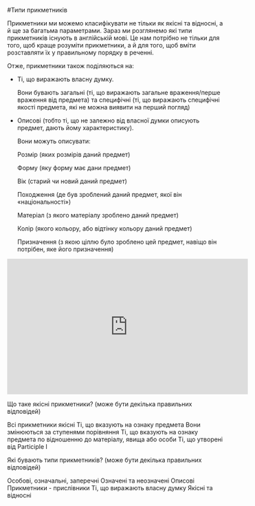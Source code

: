 #Типи прикметникiв

<p>Прикметники ми можемо класифікувати не тільки як якісні та відносні, а й ще за багатьма параметрами. Зараз ми розглянемо які типи прикметників існують в англійській мові. Це нам потрібно не тільки для того, щоб краще розуміти прикметники, а й для того, щоб вміти розставляти їх у правильному порядку в реченні.</p>

<p>Отже, прикметники також поділяються на:</p>

<ul>
<li>Ті, що виражають <span class="p1">власну думку</span>.</li>
<p>Вони бувають <span class="p1">загальні</span> (ті, що виражають загальне враження/перше враження від предмета) та <span class="p1">специфічні</span>  (ті, що виражають специфічні якості предмета, які не можна виявити на перший погляд)</p>
<li><span class="p1">Описові</span> (тобто ті, що не залежно від власної думки описують предмет, дають йому характеристику).</li>
<p>Вони можуть описувати:</p>
<p><span class="p1">Розмір</span> (яких розмірів даний предмет)</p>
<p><span class="p1">Форму</span> (яку форму має дани предмет)</p>
<p><span class="p1">Вік</span> (старий чи новий даний предмет)</p>
<p><span class="p1">Походження</span> (де був зроблений даний предмет, якої він «національності»)</p>
<p><span class="p1">Матеріал</span> (з якого матеріалу зроблено даний предмет)</p>
<p><span class="p1">Колір</span> (якого кольору, або відтінку кольору даний предмет)</p>
<p><span class="p1">Призначення</span> (з якою ціллю було зроблено цей предмет, навіщо він потрібен, яке його призначення)</p>
</ul>

<div class="fluidMedia">
<iframe align="center" width="560" height="315" src="https://www.youtube.com/embed/r8GY3GwgpN0" frameborder="0" allowfullscreen></iframe>
</div>
<div class="popup">
</div>

<quiz correctLabel="correct" incorrectLabel="incorrect" checkLabel="check">
    <question multiple>
        <p>Що таке якісні прикметники? (може бути декілька правильних відповідей)</p>
        <answer>Всі прикметники якісні</answer>
        <answer correct>Ті, що вказують на ознаку предмета</answer>
        <answer correct>Вони змінюються за ступенями порівняння</answer>
        <answer>Ті, що вказують на ознаку предмета по відношенню до матеріалу, явища або особи</answer>
        <answer>Ті, що утворені від Participle I</answer>
    </question>
    <question multiple>
        <p>Які бувають типи прикметників? (може бути декілька правильних відповідей)</p>
        <answer>Особові, означальні, заперечні</answer>
        <answer correct>Означені та неозначені</answer>
        <answer>Описові</answer>
        <answer>Прикметники - прислівники</answer>
        <answer correct>Ті, що виражають власну думку</answer>
        <answer correct>Якісні та відносні</answer>
    </question>
</quiz>